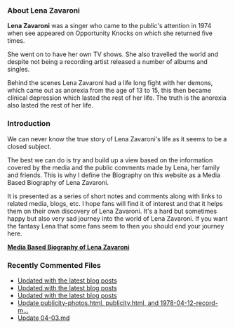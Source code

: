 ### About Lena Zavaroni

<p><strong>Lena Zavaroni</strong> was a singer who came to the public's attention in 1974 when see appeared on Opportunity Knocks on which she returned five times.</p>

<p>She went on to have her own TV shows. She also travelled the world and despite not being a recording artist released a number of albums and singles.</p>

<p>Behind the scenes Lena Zavaroni had a life long fight with her demons, which came out as anorexia from the age of 13 to 15, this then became clinical depression which lasted the rest of her life. The truth is the anorexia also lasted the rest of her life.</p>

### Introduction

<p>We can never know the true story of Lena Zavaroni's life as it seems to be a closed subject.</p>

<p>The best we can do is try and build up a view based on the information covered by the media and the public comments made by Lena, her family and friends. This is why I define the Biography on this website as a Media Based Biography of Lena Zavaroni.</p>

<p>It is presented as a series of short notes and comments along with links to related media, blogs, etc. I hope fans will find it of interest and that it helps them on their own discovery of Lena Zavaroni. It's a hard but sometimes happy but also very sad journey into the world of Lena Zavaroni. If you want the fantasy Lena that some fans seem to then you should end your journey here.</p>

<a href="https://fanzoflenazavaroni.github.io/biography/lena-zavaroni/"><strong>Media Based Biography of Lena Zavaroni</strong></a>

### Recently Commented Files

<!-- BLOG-POST-LIST:START -->
- [Updated with the latest blog posts](https://github.com/FanzOfLenaZavaroni/fanzoflenazavaroni.github.io/commit/1a502d6987d4d043cc08e8854ee66ef0b26461f8)
- [Updated with the latest blog posts](https://github.com/FanzOfLenaZavaroni/fanzoflenazavaroni.github.io/commit/0e01a449c26d79673c4c72c1944c7b23f5603309)
- [Updated with the latest blog posts](https://github.com/FanzOfLenaZavaroni/fanzoflenazavaroni.github.io/commit/31c17c8edf49d44e7891d27fa547f20848a11da2)
- [Update publicity-photos.html, publicity.html, and 1978-04-12-record-m…](https://github.com/FanzOfLenaZavaroni/fanzoflenazavaroni.github.io/commit/37cf8cbc3f82df832127ef8a2a84b8f65ee9dc62)
- [Update 04-03.md](https://github.com/FanzOfLenaZavaroni/fanzoflenazavaroni.github.io/commit/3cc382c7c772274b6adf98f91a2114e8b621a85a)
<!-- BLOG-POST-LIST:END -->
